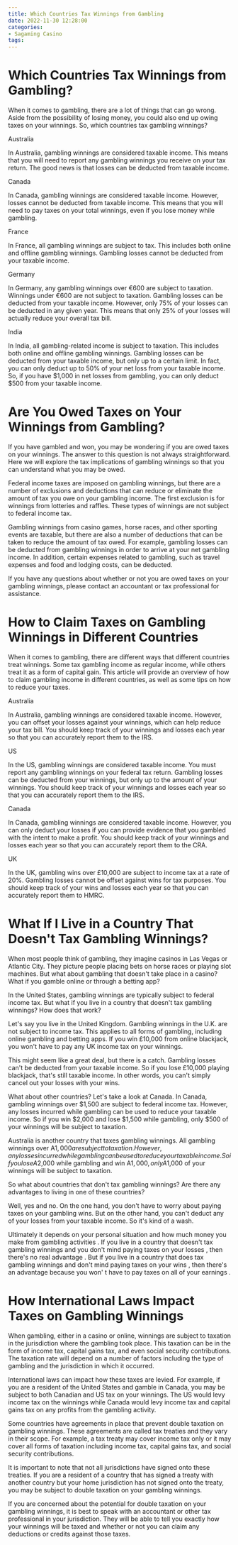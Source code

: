 ```yaml
---
title: Which Countries Tax Winnings from Gambling
date: 2022-11-30 12:28:00
categories:
- Sagaming Casino
tags:
---
```



#  Which Countries Tax Winnings from Gambling?

When it comes to gambling, there are a lot of things that can go wrong. Aside from the possibility of losing money, you could also end up owing taxes on your winnings. So, which countries tax gambling winnings?

Australia

In Australia, gambling winnings are considered taxable income. This means that you will need to report any gambling winnings you receive on your tax return. The good news is that losses can be deducted from taxable income.

Canada

In Canada, gambling winnings are considered taxable income. However, losses cannot be deducted from taxable income. This means that you will need to pay taxes on your total winnings, even if you lose money while gambling.

France

In France, all gambling winnings are subject to tax. This includes both online and offline gambling winnings. Gambling losses cannot be deducted from your taxable income.

Germany

In Germany, any gambling winnings over €600 are subject to taxation. Winnings under €600 are not subject to taxation. Gambling losses can be deducted from your taxable income. However, only 75% of your losses can be deducted in any given year. This means that only 25% of your losses will actually reduce your overall tax bill.

India

In India, all gambling-related income is subject to taxation. This includes both online and offline gambling winnings. Gambling losses can be deducted from your taxable income, but only up to a certain limit. In fact, you can only deduct up to 50% of your net loss from your taxable income. So, if you have $1,000 in net losses from gambling, you can only deduct $500 from your taxable income.

#  Are You Owed Taxes on Your Winnings from Gambling?

If you have gambled and won, you may be wondering if you are owed taxes on your winnings. The answer to this question is not always straightforward. Here we will explore the tax implications of gambling winnings so that you can understand what you may be owed.

Federal income taxes are imposed on gambling winnings, but there are a number of exclusions and deductions that can reduce or eliminate the amount of tax you owe on your gambling income. The first exclusion is for winnings from lotteries and raffles. These types of winnings are not subject to federal income tax.

Gambling winnings from casino games, horse races, and other sporting events are taxable, but there are also a number of deductions that can be taken to reduce the amount of tax owed. For example, gambling losses can be deducted from gambling winnings in order to arrive at your net gambling income. In addition, certain expenses related to gambling, such as travel expenses and food and lodging costs, can be deducted.

If you have any questions about whether or not you are owed taxes on your gambling winnings, please contact an accountant or tax professional for assistance.

#  How to Claim Taxes on Gambling Winnings in Different Countries

When it comes to gambling, there are different ways that different countries treat winnings. Some tax gambling income as regular income, while others treat it as a form of capital gain. This article will provide an overview of how to claim gambling income in different countries, as well as some tips on how to reduce your taxes.

Australia

In Australia, gambling winnings are considered taxable income. However, you can offset your losses against your winnings, which can help reduce your tax bill. You should keep track of your winnings and losses each year so that you can accurately report them to the IRS.

US

In the US, gambling winnings are considered taxable income. You must report any gambling winnings on your federal tax return. Gambling losses can be deducted from your winnings, but only up to the amount of your winnings. You should keep track of your winnings and losses each year so that you can accurately report them to the IRS.

Canada

In Canada, gambling winnings are considered taxable income. However, you can only deduct your losses if you can provide evidence that you gambled with the intent to make a profit. You should keep track of your winnings and losses each year so that you can accurately report them to the CRA.

UK

In the UK, gambling wins over £10,000 are subject to income tax at a rate of 20%. Gambling losses cannot be offset against wins for tax purposes. You should keep track of your wins and losses each year so that you can accurately report them to HMRC.

#  What If I Live in a Country That Doesn't Tax Gambling Winnings?

When most people think of gambling, they imagine casinos in Las Vegas or Atlantic City. They picture people placing bets on horse races or playing slot machines. But what about gambling that doesn't take place in a casino? What if you gamble online or through a betting app?

In the United States, gambling winnings are typically subject to federal income tax. But what if you live in a country that doesn't tax gambling winnings? How does that work?

Let's say you live in the United Kingdom. Gambling winnings in the U.K. are not subject to income tax. This applies to all forms of gambling, including online gambling and betting apps. If you win £10,000 from online blackjack, you won't have to pay any UK income tax on your winnings.

This might seem like a great deal, but there is a catch. Gambling losses can't be deducted from your taxable income. So if you lose £10,000 playing blackjack, that's still taxable income. In other words, you can't simply cancel out your losses with your wins.

What about other countries? Let's take a look at Canada. In Canada, gambling winnings over $1,500 are subject to federal income tax. However, any losses incurred while gambling can be used to reduce your taxable income. So if you win $2,000 and lose $1,500 while gambling, only $500 of your winnings will be subject to taxation.

Australia is another country that taxes gambling winnings. All gambling winnings over A$1,000 are subject to taxation. However, any losses incurred while gambling can be used to reduce your taxable income. So if you lose A$2,000 while gambling and win A$1,000, only A$1,000 of your winnings will be subject to taxation.

So what about countries that don't tax gambling winnings? Are there any advantages to living in one of these countries?

Well, yes and no. On the one hand, you don't have to worry about paying taxes on your gambling wins. But on the other hand, you can't deduct any of your losses from your taxable income. So it's kind of a wash.

Ultimately it depends on your personal situation and how much money you make from gambling activities . If you live in a country that doesn't tax gambling winnings and you don't mind paying taxes on your losses , then there's no real advantage . But if you live in a country that does tax gambling winnings and don't mind paying taxes on your wins , then there's an advantage because you won' t have to pay taxes on all of your earnings .

#  How International Laws Impact Taxes on Gambling Winnings

When gambling, either in a casino or online, winnings are subject to taxation in the jurisdiction where the gambling took place. This taxation can be in the form of income tax, capital gains tax, and even social security contributions. The taxation rate will depend on a number of factors including the type of gambling and the jurisdiction in which it occurred.

International laws can impact how these taxes are levied. For example, if you are a resident of the United States and gamble in Canada, you may be subject to both Canadian and US tax on your winnings. The US would levy income tax on the winnings while Canada would levy income tax and capital gains tax on any profits from the gambling activity.

Some countries have agreements in place that prevent double taxation on gambling winnings. These agreements are called tax treaties and they vary in their scope. For example, a tax treaty may cover income tax only or it may cover all forms of taxation including income tax, capital gains tax, and social security contributions.

It is important to note that not all jurisdictions have signed onto these treaties. If you are a resident of a country that has signed a treaty with another country but your home jurisdiction has not signed onto the treaty, you may be subject to double taxation on your gambling winnings.

If you are concerned about the potential for double taxation on your gambling winnings, it is best to speak with an accountant or other tax professional in your jurisdiction. They will be able to tell you exactly how your winnings will be taxed and whether or not you can claim any deductions or credits against those taxes.